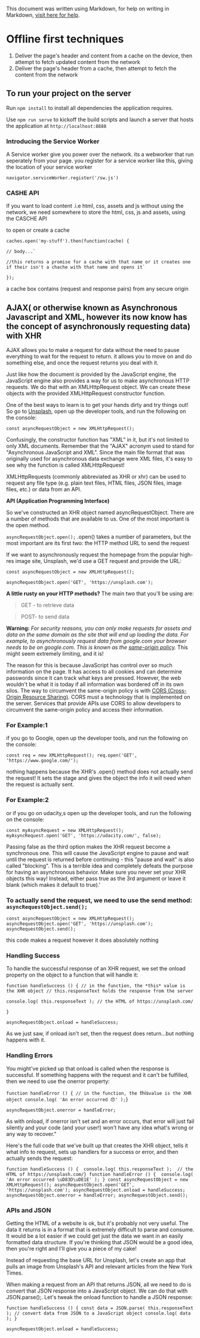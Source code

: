 This document was written using Markdown, for help on writing in Markdown, [visit here for help](https://help.github.com/articles/basic-writing-and-formatting-syntax/).


# Offline first techniques


1. Deliver the page's header and content from a cache on the device, then attempt to fetch updated content from the network
2. Deliver the page's header from a cache, then attempt to fetch the content from the network




## To run your project on the server


Run `npm install` to install all dependencies the application requires.

Use `npm run serve` to kickoff the build scripts and launch a server that hosts the application at `http://localhost:8888`



### Introducing the Service Worker

A Service worker give you power over the network. its a webworker that run seperately from your page.
you register for a service worker like this, giving the location of your service worker

`navigator.serviceWorker.register('/sw.js')` 


### CASHE API

If you want to load content .i.e html, css, assets and js without using the network, we need somewhere to store the html, css, js and assets, using the CASCHE API

to open or create a cache

`caches.open('my-stuff').then(function(cache) {`

	// body...`

	//this returns a promise for a cache with that name or it creates one if their isn't a chache with that name and opens it`

`});`

a cache box contains (request and response pairs) from any secure origin



## AJAX( or otherwise known as Asynchronous Javascript and XML, however its now know has the concept of asynchronously requesting data) with XHR

AJAX allows you to make a request for data without the need to pause everything to wait for the request to return. it allows you to move on and do something else, and once the request returns you deal with it. 

Just like how the document is provided by the JavaScript engine, the JavaScript engine also provides a way for us to make asynchronous HTTP requests. We do that with an XMLHttpRequest object. We can create these objects with the provided XMLHttpRequest constructor function.

One of the best ways to learn is to get your hands dirty and try things out! So go to [Unsplash](https://unsplash.com/), open up the developer tools, and run the following on the console:

`const asyncRequestObject = new XMLHttpRequest();`

Confusingly, the constructor function has "XML" in it, but it's not limited to only XML documents. Remember that the "AJAX" acronym used to stand for "Asynchronous JavaScript and XML". Since the main file format that was originally used for asynchronous data exchange were XML files, it's easy to see why the function is called XMLHttpRequest!

XMLHttpRequests (commonly abbreviated as XHR or xhr) can be used to request any file type (e.g. plain text files, HTML files, JSON files, image files, etc.) or data from an API.

**API (Application Programming Interface)**

So we've constructed an XHR object named asyncRequestObject. There are a number of methods that are available to us. One of the most important is the open method.

`asyncRequestObject.open();`
.open() takes a number of parameters, but the most important are its first two: the HTTP method URL to send the request

If we want to asynchronously request the homepage from the popular high-res image site, Unsplash, we'd use a GET request and provide the URL:

`const asyncRequestObject = new XMLHttpRequest();`

`asyncRequestObject.open('GET', 'https://unsplash.com');`

**A little rusty on your HTTP methods?**
The main two that you'll be using are:

> GET - to retrieve data

> POST- to send data

**Warning:** *For security reasons, you can only make requests for assets and data on the same domain as the site that will end up loading the data. For example, to asynchronously request data from google.com your browser needs to be on google.com. This is known as the [same-origin policy](https://developer.mozilla.org/en-US/docs/Web/Security/Same-origin_policy).* This might seem extremely limiting, and it is!

The reason for this is because JavaScript has control over so much information on the page. It has access to all cookies and can determine passwords since it can track what keys are pressed. However, the web wouldn't be what it is today if all information was bordered off in its own silos. The way to circumvent the same-origin policy is with [CORS (Cross-Origin Resource Sharing)](https://developer.mozilla.org/en-US/docs/Web/HTTP/Access_control_CORS). CORS must a technology that is implemented on the server. Services that provide APIs use CORS to allow developers to circumvent the same-origin policy and access their information.

### For Example:1

if you go to Google, open up the developer tools, and run the following on the console:

`const req = new XMLHttpRequest();
req.open('GET', 'https://www.google.com/');`

nothing happens because the XHR's .open() method does not actually send the request! It sets the stage and gives the object the info it will need when the request is actually sent. 


### For Example:2 

or if you go on udacity,s open up the developer tools, and run the following on the console:

`const myAsyncRequest = new XMLHttpRequest();
myAsyncRequest.open('GET', 'https://udacity.com/', false);`

Passing false as the third option makes the XHR request become a synchronous one. This will cause the JavaScript engine to pause and wait until the request is returned before continuing - this "pause and wait" is also called "blocking". This is a terrible idea and completely defeats the purpose for having an asynchronous behavior. Make sure you never set your XHR objects this way! Instead, either pass true as the 3rd argument or leave it blank (which makes it default to true).'

### To actually send the request, we need to use the send method: `asyncRequestObject.send();`

`const asyncRequestObject = new XMLHttpRequest();`
`asyncRequestObject.open('GET', 'https://unsplash.com');`
`asyncRequestObject.send();`

this code makes a request however it does absolutely nothing

### Handling Success
To handle the successful response of an XHR request, we set the onload property on the object to a function that will handle it:

`function handleSuccess () {
    // in the function, the *this* value is the XHR object
    // this.responseText holds the response from the server`

    console.log( this.responseText ); // the HTML of https://unsplash.com/
`}`

`asyncRequestObject.onload = handleSuccess;`

As we just saw, if onload isn't set, then the request does return...but nothing happens with it.

### Handling Errors
You might've picked up that onload is called when the response is successful. If something happens with the request and it can't be fulfilled, then we need to use the onerror property:

`function handleError () {
    // in the function, the `this` value is the XHR object
    console.log( 'An error occurred 😞' );
`}

`asyncRequestObject.onerror = handleError;`

As with onload, if onerror isn't set and an error occurs, that error will just fail silently and your code (and your user!) won't have any idea what's wrong or any way to recover."


Here's the full code that we've built up that creates the XHR object, tells it what info to request, sets up handlers for a success or error, and then actually sends the request:

`function handleSuccess () { 
  console.log( this.responseText ); 
// the HTML of https://unsplash.com/}
function handleError () { 
  console.log( 'An error occurred \uD83D\uDE1E' );
}
const asyncRequestObject = new XMLHttpRequest();
asyncRequestObject.open('GET', 'https://unsplash.com');
asyncRequestObject.onload = handleSuccess;
asyncRequestObject.onerror = handleError;
asyncRequestObject.send();`


### APIs and JSON
Getting the HTML of a website is ok, but it's probably not very useful. The data it returns is in a format that is extremely difficult to parse and consume. It would be a lot easier if we could get just the data we want in an easily formatted data structure. If you're thinking that JSON would be a good idea, then you're right and I'll give you a piece of my cake!

Instead of requesting the base URL for Unsplash, let's create an app that pulls an image from Unsplash's API and relevant articles from the New York Times.

When making a request from an API that returns JSON, all we need to do is convert that JSON response into a JavaScript object. We can do that with JSON.parse();. Let's tweak the onload function to handle a JSON response:

`function handleSuccess () {
const data = JSON.parse( this.responseText ); // convert data from JSON to a JavaScript object
console.log( data );
}`

`asyncRequestObject.onload = handleSuccess;`